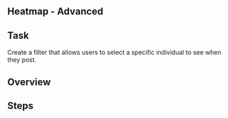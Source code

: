 ## Heatmap - Advanced

## Task
Create a filter that allows users to select a specific individual to see when they post.

## Overview

## Steps